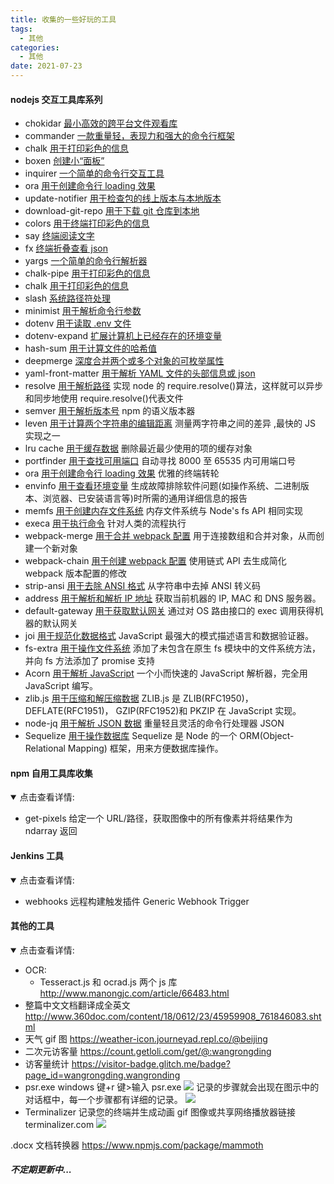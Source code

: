 ```yaml
---
title: 收集的一些好玩的工具
tags:
  - 其他
categories:
  - 其他
date: 2021-07-23
---
```


#### nodejs 交互工具库系列

- chokidar [最小高效的跨平台文件观看库](https://www.npmjs.com/package/chokidar)
- commander [一款重量轻，表现力和强大的命令行框架](https://www.npmjs.com/package/commander)
- chalk [用于打印彩色的信息](https://www.npmjs.com/package/chalk)
- boxen [创建小“面板”](https://www.npmjs.com/package/boxen)
- inquirer [一个简单的命令行交互工具](https://www.npmjs.com/package/inquirer)
- ora [用于创建命令行 loading 效果](https://www.npmjs.com/package/ora)
- update-notifier [用于检查包的线上版本与本地版本](https://www.npmjs.com/package/update-notifier)
- download-git-repo [用于下载 git 仓库到本地](https://www.npmjs.com/package/download-git-repo)
- colors [用于终端打印彩色的信息](https://www.npmjs.com/package/colors)
- say [终端阅读文字](https://www.npmjs.com/package/say)
- fx [终端折叠查看 json](https://www.npmjs.com/package/fx)
- yargs [一个简单的命令行解析器](https://www.npmjs.com/package/yargs)
- chalk-pipe [用于打印彩色的信息](https://www.npmjs.com/package/chalk-pipe)
- chalk [用于打印彩色的信息](https://www.npmjs.com/package/chalk)
- slash [系统路径符处理](https://www.npmjs.com/package/slash)
- minimist [用于解析命令行参数](https://www.npmjs.com/package/minimist)
- dotenv [用于读取 .env 文件](https://www.npmjs.com/package/dotenv)
- dotenv-expand [扩展计算机上已经存在的环境变量](https://www.npmjs.com/package/dotenv-expand)
- hash-sum [用于计算文件的哈希值](https://www.npmjs.com/package/hash-sum)
- deepmerge [深度合并两个或多个对象的可枚举属性](https://www.npmjs.com/package/deepmerge)
- yaml-front-matter [用于解析 YAML 文件的头部信息或 json](https://www.npmjs.com/package/yaml-front-matter)
- resolve [用于解析路径](https://www.npmjs.com/package/resolve)
  实现 node 的 require.resolve()算法，这样就可以异步和同步地使用 require.resolve()代表文件
- semver [用于解析版本号](https://www.npmjs.com/package/semver)
  npm 的语义版本器
- leven [用于计算两个字符串的编辑距离](https://www.npmjs.com/package/leven)
  测量两字符串之间的差异 ,最快的 JS 实现之一
- lru cache [用于缓存数据](https://www.npmjs.com/package/lru-cache)
  删除最近最少使用的项的缓存对象
- portfinder [用于查找可用端口](https://www.npmjs.com/package/portfinder)
  自动寻找 8000 至 65535 内可用端口号
- ora [用于创建命令行 loading 效果](https://www.npmjs.com/package/ora)
  优雅的终端转轮
- envinfo [用于查看环境变量](https://www.npmjs.com/package/envinfo)
  生成故障排除软件问题(如操作系统、二进制版本、浏览器、已安装语言等)时所需的通用详细信息的报告
- memfs [用于创建内存文件系统](https://www.npmjs.com/package/memfs)
  内存文件系统与 Node's fs API 相同实现
- execa [用于执行命令](https://www.npmjs.com/package/execa)
  针对人类的流程执行
- webpack-merge [用于合并 webpack 配置](https://www.npmjs.com/package/webpack-merge)
  用于连接数组和合并对象，从而创建一个新对象
- webpack-chain [用于创建 webpack 配置](https://www.npmjs.com/package/webpack-chain)
  使用链式 API 去生成简化 webpack 版本配置的修改
- strip-ansi [用于去除 ANSI 格式](https://www.npmjs.com/package/strip-ansi)
  从字符串中去掉 ANSI 转义码
- address [用于解析和解析 IP 地址](https://www.npmjs.com/package/address)
  获取当前机器的 IP, MAC 和 DNS 服务器。
- default-gateway [用于获取默认网关](https://www.npmjs.com/package/default-gateway)
  通过对 OS 路由接口的 exec 调用获得机器的默认网关
- joi [用于规范化数据格式](https://www.npmjs.com/package/joi)
  JavaScript 最强大的模式描述语言和数据验证器。
- fs-extra [用于操作文件系统](https://www.npmjs.com/package/fs-extra)
  添加了未包含在原生 fs 模块中的文件系统方法，并向 fs 方法添加了 promise 支持
- Acorn [用于解析 JavaScript](https://www.npmjs.com/package/acorn)
  一个小而快速的 JavaScript 解析器，完全用 JavaScript 编写。
- zlib.js [用于压缩和解压缩数据](https://www.npmjs.com/package/zlib.js)
  ZLIB.js 是 ZLIB(RFC1950)， DEFLATE(RFC1951)， GZIP(RFC1952)和 PKZIP 在 JavaScript 实现。
- node-jq [用于解析 JSON 数据](https://www.npmjs.com/package/node-jq)
  重量轻且灵活的命令行处理器 JSON
- Sequelize [用于操作数据库](https://www.npmjs.com/package/sequelize)
  Sequelize 是 Node 的一个 ORM(Object-Relational Mapping) 框架，用来方便数据库操作。

#### npm 自用工具库收集

<details open>
    <summary>点击查看详情:</summary>

- get-pixels
  给定一个 URL/路径，获取图像中的所有像素并将结果作为 ndarray 返回

</details>

#### Jenkins 工具

<details open>
    <summary>点击查看详情:</summary>

- webhooks 远程构建触发插件
  Generic Webhook Trigger

</details>

#### 其他的工具

<details open>
    <summary>点击查看详情:</summary>

- OCR:
  - Tesseract.js 和 ocrad.js 两个 js 库
    http://www.manongjc.com/article/66483.html
- 整篇中文文档翻译成全英文
  http://www.360doc.com/content/18/0612/23/45959908_761846083.shtml
- 天气 gif 图
  https://weather-icon.journeyad.repl.co/@beijing
- 二次元访客量
  https://count.getloli.com/get/@:wangrongding
- 访客量统计
  https://visitor-badge.glitch.me/badge?page_id=wangrongding.wangronding
- psr.exe
  windows 键+r 键>输入 psr.exe
  ![](https://exp-picture.cdn.bcebos.com/dd58d02c5b1b1ede10e1038a981fceecd2d90f91.jpg?x-bce-process=image%2Fresize%2Cm_lfit%2Cw_500%2Climit_1%2Fquality%2Cq_80)
  记录的步骤就会出现在图示中的对话框中，每一个步骤都有详细的记录。
  ![](https://exp-picture.cdn.bcebos.com/1f9feadca039131f29d1706ae275f2c4ed990a91.jpg?x-bce-process=image%2Fresize%2Cm_lfit%2Cw_500%2Climit_1%2Fquality%2Cq_80)
- Terminalizer
  记录您的终端并生成动画 gif 图像或共享网络播放器链接 terminalizer.com
  ![](https://github.com/faressoft/terminalizer/raw/master/img/demo.gif?raw=true)

</details>

.docx 文档转换器
https://www.npmjs.com/package/mammoth

##### 不定期更新中...
